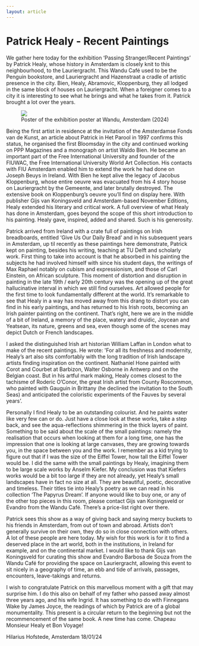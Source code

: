 ```yaml
---
layout: article
---
```


# Patrick Healy - Recent Paintings

We gather here today for the exhibition ‘Passing Stranger/Recent Paintings’ by Patrick Healy, whose history in Amsterdam is closely knit to this neighbourhood, to the Lauriergracht. This Wandu Café used to be the Penguin bookstore, and Lauriergracht and Hazenstraat a cradle of artistic presence in the city. Bien, Healy, Abramovic, Kloppenburg, they all lodged in the same block of houses on Lauriergracht. When a foreigner comes to a city it is interesting to see what he brings and what he takes from it. Patrick brought a lot over the years. 

<figure>
<img src="https://storage.googleapis.com/sammeltassen.nl/patrick-healy/img/healy-passing-stranger-poster-2024.jpg">
<figcaption>Poster of the exhibition poster at Wandu, Amsterdam (2024)</figcaption>
</figure>

Being the first artist in residence at the invitation of the Amsterdamse Fonds van de Kunst, an article about Patrick in Het Parool in 1997 confirms this status, he organised the first Bloomsday in the city and continued working on PPP Magazines and a monograph on artist Waldo Bien. He became an important part of the Free International University and founder of the FIUWAC, the Free International University World Art Collection. His contacts with FIU Amsterdam enabled him to extend the work he had done on Joseph Beuys in Ireland. With Bien he kept alive the legacy of Jacobus Kloppenburg, whose entire oeuvre was evacuated from his 4 story house on Lauriergracht by the Gemeente, and later brutally destroyed. The extensive book on Kloppenburg’s oeuvre you’ll find on display here. With publisher Gijs van Koningsveld and Amsterdam-based November Editions, Healy extended his literary and critical work. A full overview of what Healy has done in Amsterdam, goes beyond the scope of this short introduction to his painting. Healy gave, inspired, added and shared. Such is his generosity.

Patrick arrived from Ireland with a crate full of paintings on Irish breadboards, entitled ‘Give Us Our Daily Bread’ and in his subsequent years in Amsterdam, up til recently as these paintings here demonstrate, Patrick kept on painting, besides his writing, teaching at TU Delft and scholarly work. First thing to take into account is that he absorbed in his painting the subjects he had involved himself with since his student days, the writings of Max Raphael notably on cubism and expressionism, and those of Carl Einstein, on African sculpture. This moment of distortion and disruption in painting in the late 19th / early 20th century was the opening up of the great hallucinative interval in which we still find ourselves. Art allowed people for the first time to look fundamentally different at the world. It’s remarkable to see that Healy in a way has moved away from this drang to distort you can find in his early paintings, and has returned to his Irish roots, becoming an Irish painter painting on the continent. That’s right, here we are in the middle of a bit of Ireland, a memory of the place, watery and druidic, Joycean and Yeatsean, its nature, greens and sea, even though some of the scenes may depict Dutch or French landscapes. 

I asked the distinguished Irish art historian William Laffan in London what to make of the recent paintings. He wrote: 'For all its freshness and modernity, Healy’s art also sits comfortably with the long tradition of Irish landscape artists finding inspiration on the continent. Nathaniel Hone painted with Corot and Courbet at Barbizon, Walter Osborne in Antwerp and on the Belgian coast. But in his artful mark making, Healy comes closest to the tachisme of Roderic O’Conor, the great Irish artist from County Roscommon, who painted with Gauguin in Brittany (he declined the invitation to the South Seas) and anticipated the coloristic experiments of the Fauves by several years’. 

Personally I find Healy to be an outstanding colourist. And he paints water like very few can or do. Just have a close look at these works, take a step back, and see the aqua-reflections shimmering in the thick layers of paint. Something to be said about the scale of the small paintings: namely the realisation that occurs when looking at them for a long time, one has the impression that one is looking at large canvases, they are growing towards you, in the space between you and the work. I remember as a kid trying to figure out that if I was the size of the Eiffel Tower, how tall the Eiffel Tower would be. I did the same with the small paintings by Healy, imagining them to be large scale works by Anselm Kiefer. My conclusion was that Kiefers works would be a bit too large if they are not already, yet Healy’s small landscapes have in fact no size at all. They are beautiful, poetic, decorative and timeless. Their titles tie into Healy’s poetry as we can read in his collection ‘The Papyrus Dream’. If anyone would like to buy one, or any of the other top pieces in this room, please contact Gijs van Koningsveld or Evandro from the Wandu Café. There’s a price-list right over there.

Patrick sees this show as a way of giving back and saying mercy buckets to his friends in Amsterdam, from out of town and abroad. Artists don’t generally survive on their own, they do so in close connection with others. A lot of these people are here today. My wish for this work is for it to find a deserved place in the art world, both in the institutions, in Ireland for example, and on the continental market. I would like to thank Gijs van Koningsveld for curating this show and Evandro Barbosa de Souza from the Wandu Café for providing the space on Lauriergracht, allowing this event to sit nicely in a geography of time, an ebb and tide of arrivals, passages, encounters, leave-takings and returns. 

I wish to congratulate Patrick on this marvellous moment with a gift that may surprise him. I do this also on behalf of my father who passed away almost three years ago, and his wife Ingrid. It has something to do with Finnegans Wake by James Joyce, the readings of which by Patrick are of a global monumentality. This present is a circular return to the beginning but not the recommencement of the same book.  A new time has come. Chapeau Monsieur Healy et Bon Voyage! 
 
Hilarius Hofstede, Amsterdam 18/01/24